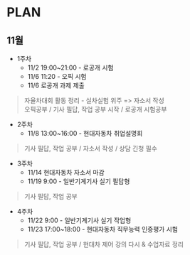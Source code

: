 # PLAN

## 11월

- 1주차
    - 11/2 19:00~21:00 - 로공개 시험
    - 11/6 11:20 - 오픽 시험
    - 11/6 로공개 과제 제출 

 > 자율차대회 활동 정리 - 실차실험 위주 => 자소서 작성   
 > 오픽공부 / 기사 필답, 작업 공부 시작 / 로공개 시험공부
    

- 2주차
    - 11/8 13:00~16:00 - 현대자동차 취업설명회

> 기사 필답, 작업 공부 / 자소서 작성 / 상담 긴청 필수  

- 3주차
    - 11/14 현대자동차 자소서 마감
    - 11/19 9:00 - 일반기계기사 실기 필답형
    
> 기사 필답, 작업 공부

- 4주차
    - 11/22 9:00 - 일반기계기사 실기 작업형
    - 11/23 17:00~18:00 - 현대자동차 직무능력 인증평가 시험

> 기사 필답, 작업 공부 / 현대차 제어 강의 다시 & 수업자료 정리 

